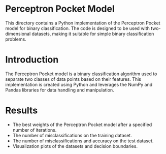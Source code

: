 # Perceptron Pocket Model
This directory contains a Python implementation of the Perceptron Pocket model for binary classification. The code is designed to be used with two-dimensional datasets, making it suitable for simple binary classification problems.
# Introduction
The Perceptron Pocket model is a binary classification algorithm used to separate two classes of data points based on their features. This implementation is created using Python and leverages the NumPy and Pandas libraries for data handling and manipulation.
# Results
* The best weights of the Perceptron Pocket model after a specified number of iterations.
* The number of misclassifications on the training dataset.
* The number of misclassifications and accuracy on the test dataset.
* Visualization plots of the datasets and decision boundaries.
